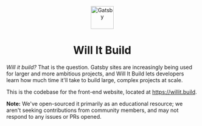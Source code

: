 <p align="center">
  <a href="https://www.gatsbyjs.org">
    <img alt="Gatsby" src="https://www.gatsbyjs.org/monogram.svg" width="60" />
  </a>
</p>
<h1 align="center">
  Will It Build
</h1>

_Will it build?_ That is the question. Gatsby sites are increasingly being used for larger and more ambitious projects, and Will It Build lets developers learn how much time it'll take to build large, complex projects at scale.

This is the codebase for the front-end website, located at https://willit.build.

**Note:** We've open-sourced it primarily as an educational resource; we aren't seeking contributions from community members, and may not respond to any issues or PRs opened.
